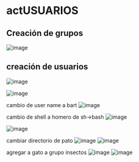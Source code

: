 # actUSUARIOS
## Creación de grupos 
![image](https://github.com/vanessa541/actUSUARIOS/assets/111407329/ae5d400f-539e-4a14-ba91-85bfbfb99a81)

## creación de usuarios 

![image](https://github.com/vanessa541/actUSUARIOS/assets/111407329/dbe0db87-fd5c-4263-aad2-090e78c507dc)

![image](https://github.com/vanessa541/actUSUARIOS/assets/111407329/faded6ae-fd85-45e5-a519-48fe9e6cc38d)


cambio de user name a bart
![image](https://github.com/vanessa541/actUSUARIOS/assets/111407329/550786b5-0176-4351-9a95-bdf42e6bdca7)

cambio de shell a homero de sh->bash
![image](https://github.com/vanessa541/actUSUARIOS/assets/111407329/90c068e5-28bc-4878-81b3-4bd81d214470)

![image](https://github.com/vanessa541/actUSUARIOS/assets/111407329/7d98725b-b2a0-459d-aa60-893cdca4775d)

cambiar directorio de pato 
![image](https://github.com/vanessa541/actUSUARIOS/assets/111407329/c3db7404-a94f-486d-a432-99e74b3a50c7)
![image](https://github.com/vanessa541/actUSUARIOS/assets/111407329/d9264a07-35de-4575-b574-0f90af999af6)

agregar a gato a grupo insectos
![image](https://github.com/vanessa541/actUSUARIOS/assets/111407329/3c05fe2d-0d5a-47f9-93bc-803418dd968a)
![image](https://github.com/vanessa541/actUSUARIOS/assets/111407329/38a33111-660c-43f7-9253-f938f4b8aa50)


